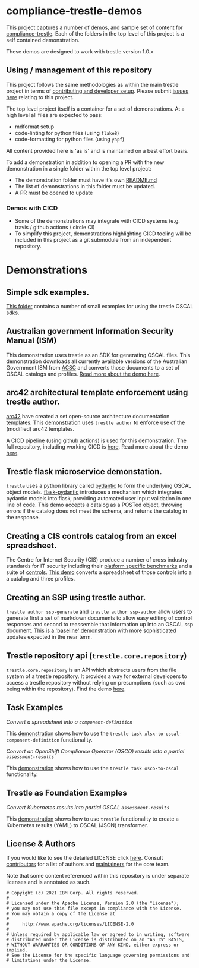 # compliance-trestle-demos

This project captures a number of demos, and sample set of content for [compliance-trestle](https://ibm.github.io/compliance-trestle). Each of the folders in the top level of this project is a self contained demonstration.

These demos are designed to work with trestle version 1.0.x

## Using / management of this repository

This project follows the same methodologies as within the main trestle project in terms of [contributing and developer setup](https://ibm.github.io/compliance-trestle/contributing/mkdocs_contributing/). Please submit [issues here](https://github.com/IBM/compliance-trestle/issues/new/choose) relating to this project.

The top level project itself is a container for a set of demonstrations. At a high level all files are expected to pass:

- mdformat setup
- code-linting for python files (using `flake8`)
- code-formatting for python files (using `yapf`)

All content provided here is 'as is' and is maintained on a best effort basis.

To add a demonstration in addition to opening a PR with the new demonstration in a single folder within the top level project:

- The demonstration folder must have it's own [README.md](ISM_catalog_profile/README.md)
- The list of demonstrations in this folder must be updated.
- A PR must be opened to update

### Demos with CICD

- Some of the demonstrations may integrate with CICD systems (e.g. travis / github actions / circle CI)
- To simplify this project, demonstrations highlighting CICD tooling will be included in this project as a git submodule from an independent repository.

# Demonstrations

## Simple sdk examples.

[This folder](./treste_sdk_examples) contains a number of small examples for using the trestle OSCAL sdks.

## Australian government Information Security Manual (ISM)

This demonstration uses trestle as an SDK for generating OSCAL files. This demonstration downloads all currently available versions of the Australian Government ISM from [ACSC](https://www.acsc.gov.au) and converts those documents to a set of OSCAL catalogs and profiles. [Read more about the demo here](ISM_catalog_profile).

## arc42 architectural template enforcement using trestle author.

[arc42](https://arc42.org/) have created a set open-source architecture documentation templates. This [demonstration](./arc42-author-demo)
uses `trestle author` to enforce use of the (modified) arc42 templates.

A CICD pipeline (using github actions) is used for this demonstration. The full repository, including working CICD is [here](https://github.com/IBM/compliance-trestle-arc42-demo). Read more about the demo [here](https://github.com/IBM/compliance-trestle-arc42-demo).

## Trestle flask microservice demonstation.

`trestle` uses a python library called [pydantic](https://pydantic-docs.helpmanual.io/) to form the underlying OSCAL object models. [flask-pydantic](https://github.com/bauerji/flask_pydantic) introduces a mechanism which integrates pydantic models into flask, providing automated user input validation in one line of code. This demo accepts a catalog as a POSTed object, throwing errors if the catalog does not meet the schema, and returns the catalog in the response.

## Creating a CIS controls catalog from an excel spreadsheet.

The Centre for Internet Security (CIS) produce a number of cross industry standards for IT security including their [platform specific benchmarks](https://www.cisecurity.org/cis-benchmarks/) and a suite of [controls](https://www.cisecurity.org/controls/). [This demo](./CIS_controls) converts a spreadsheet of those controls into a a catalog and three profiles.

## Creating an SSP using trestle author.

`trestle author ssp-generate` and `trestle author ssp-author` allow users to generate first a set of markdown documents to allow easy editing of control responses and second to reassemble that information up into an OSCAL ssp document. [This is a 'baseline' demonstration](./ssp_author_demo) with more sophisticated updates expected in the near term.

## Trestle repository api (`trestle.core.repository`)

`trestle.core.repository` is an API which abstracts users from the file system of a trestle repository. It provides a way for external developers to access a trestle repository without relying on presumptions (such as cwd being within the repository). Find the demo [here](./trestle_repo_api_examples).

## Task Examples

*Convert a spreadsheet into a `component-definition`*

This [demonstration](./trestle_task_spread_sheet_to_component_definition) shows how to use the `trestle task xlsx-to-oscal-component-definition` functionality.

*Convert an OpenShift Compliance Operator (OSCO) results into a partial `assessment-results`*

This [demonstration](./trestle_task_osco_to_oscal) shows how to use the `trestle task osco-to-oscal` functionality.

## Trestle as Foundation Examples

*Convert Kubernetes results into partial OSCAL `assessment-results`*

This [demonstration](./trestle_k8s) shows how to use `trestle` functionality to create a Kubernetes results (YAML) to OSCAL (JSON) transformer.

## License & Authors

If you would like to see the detailed LICENSE click [here](LICENSE).
Consult [contributors](https://github.com/IBM/compliance-trestle/graphs/contributors) for a list of authors and [maintainers](MAINTAINERS.md) for the core team.

Note that some content referenced within this repository is under separate licenses and is annotated as such.

```text
# Copyight (c) 2021 IBM Corp. All rights reserved.
#
# Licensed under the Apache License, Version 2.0 (the "License");
# you may not use this file except in compliance with the License.
# You may obtain a copy of the License at
#
#     http://www.apache.org/licenses/LICENSE-2.0
#
# Unless required by applicable law or agreed to in writing, software
# distributed under the License is distributed on an "AS IS" BASIS,
# WITHOUT WARRANTIES OR CONDITIONS OF ANY KIND, either express or implied.
# See the License for the specific language governing permissions and
# limitations under the License.
```
